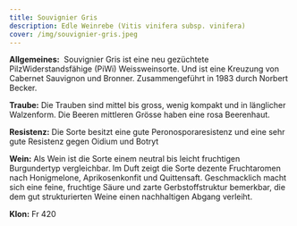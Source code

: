 ```yaml
---
title: Souvignier Gris
description: Edle Weinrebe (Vitis vinifera subsp. vinifera)
cover: /img/souvignier-gris.jpeg
---
```

**Allgemeines:** 
Souvignier Gris ist eine neu gezüchtete PilzWiderstandsfähige (PiWi) Weissweinsorte. Und ist eine Kreuzung von Cabernet Sauvignon und Bronner. Zusammengeführt in 1983 durch Norbert Becker.

**Traube:** 
Die Trauben sind mittel bis gross, wenig kompakt und in länglicher Walzenform. Die Beeren mittleren Grösse haben eine rosa Beerenhaut.

**Resistenz:** 
Die Sorte besitzt eine gute Peronosporaresistenz und eine sehr gute Resistenz gegen Oidium und Botryt

**Wein:** 
Als Wein ist die Sorte einem neutral bis leicht fruchtigen Burgundertyp vergleichbar. Im Duft zeigt die Sorte dezente Fruchtaromen nach Honigmelone, Aprikosenkonfit und Quittensaft. Geschmacklich macht sich eine feine, fruchtige Säure und zarte Gerbstoffstruktur bemerkbar, die dem gut strukturierten Weine einen nachhaltigen Abgang verleiht.

**Klon:** Fr 420